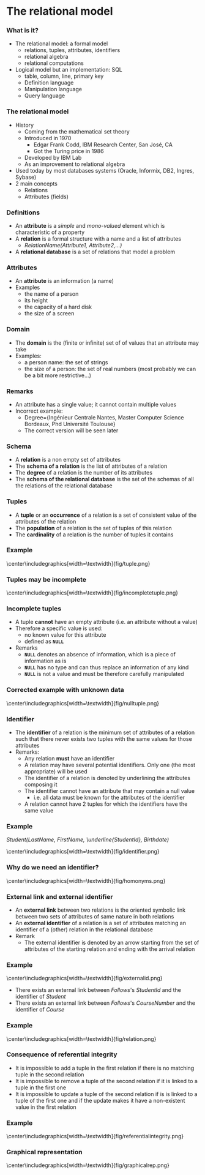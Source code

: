
# The relational model

### What is it?

- The relational model: a formal model
  - relations, tuples, attributes, identifiers
  - relational algebra
  - relational computations
- Logical model but an implementation: SQL
  - table, column, line, primary key
  - Definition language
  - Manipulation language
  - Query language

### The relational model

  - History
    - Coming from the mathematical set theory
    - Introduced in 1970
      - Edgar Frank Codd, IBM Research Center, San José, CA
      - Got the Turing price in 1986
    - Developed by IBM Lab
    - As an improvement to relational algebra
  - Used today by most databases systems (Oracle, Informix, DB2, Ingres, Sybase)
  - 2 main concepts
    - Relations
    - Attributes (fields)

### Definitions

- An **attribute** is a *simple* and *mono-valued* element which is characteristic of a property
- A **relation** is a formal structure with a name and a list of attributes
  - *RelationName(Attribute1, Attribute2,...)*
- A **relational database** is a set of relations that model a problem

### Attributes

- An **attribute** is an information (a name)
- Examples
  - the name of a person
  - its height
  - the capacity of a hard disk
  - the size of a screen

### Domain

- The **domain** is the (finite or infinite) set of of values that an attribute may take
- Examples:
  - a person name: the set of strings
  - the size of a person: the set of real numbers (most probably we can be a bit more restrictive...)

### Remarks

- An attribute has a single value; it cannot contain multiple values
- Incorrect example:
  - Degree=\{Ingénieur Centrale Nantes, Master Computer Science Bordeaux, Phd Université Toulouse\}
  - The correct version will be seen later

### Schema

- A **relation** is a non empty set of attributes
- The **schema of a relation** is the list of attributes of a relation
- The **degree** of a relation is the number of its attributes
- The **schema of the relational database** is the set of the schemas of all the relations of the relational database

### Tuples

- A **tuple** or an **occurrence** of a relation is a set of consistent value of the attributes of the relation
- The **population** of a relation is the set of tuples of this relation
- The **cardinality** of a relation is the number of tuples it contains


### Example

\center\includegraphics[width=\textwidth]{fig/tuple.png}

### Tuples may be incomplete

\center\includegraphics[width=\textwidth]{fig/incompletetuple.png}

### Incomplete tuples

- A tuple **cannot** have an empty attribute (i.e. an attribute without a value)
- Therefore a specific value is used:
  - no known value for this attribute
  - defined as **`NULL`**
- Remarks
  - **`NULL`** denotes an absence of information, which is a piece of information as is
  - **`NULL`** has no type and can thus replace an information of any kind
  - **`NULL`** is not a value and must be therefore carefully manipulated

### Corrected example with unknown data

  \center\includegraphics[width=\textwidth]{fig/nulltuple.png}

### Identifier


- The **identifier** of a relation is the minimum set of attributes of a relation such that there never exists two tuples with the same values for those attributes
- Remarks:
  - Any relation **must** have an identifier
  - A relation may have several potential identifiers. Only one (the most appropriate) will be used
  - The identifier of a relation is denoted by underlining the attributes composing it
  - The identifier cannot have an attribute that may contain a null value
    - i.e. all data must be known for the attributes of the identifier
  - A relation cannot have 2 tuples for which the identifiers have the same value

### Example

*Student(LastName, FirstName, \underline{StudentId}, Birthdate)*

  \center\includegraphics[width=\textwidth]{fig/identifier.png}

### Why do we need an identifier?

\center\includegraphics[width=\textwidth]{fig/homonyms.png}

### External link and external identifier

- An **external link** between two relations is the oriented symbolic link between two sets of attributes of same nature in both relations
- An **external identifier** of a relation is a set of attributes matching an identifier of a (other) relation in the relational database
- Remark
  - The external identifier is denoted by an arrow starting from the set of attributes of the starting relation and ending with the arrival relation

### Example

  \center\includegraphics[width=\textwidth]{fig/externalid.png}

- There exists an external link between *Follows*'s *StudentId* and the identifier of *Student*
- There exists an external link between *Follows*'s *CourseNumber* and the identifier of *Course*

### Example

  \center\includegraphics[width=\textwidth]{fig/relation.png}

### Consequence of referential integrity

- It is impossible to add a tuple in the first relation if there is no matching tuple in the second relation
- It is impossible to remove a tuple of the second relation if it is linked to a tuple in the first one
- It is impossible to update a tuple of the second relation if is is linked to a tuple of the first one and if the update makes it have a non-existent value in the first relation

### Example

\center\includegraphics[width=\textwidth]{fig/referentialintegrity.png}

### Graphical representation

\center\includegraphics[width=\textwidth]{fig/graphicalrep.png}
